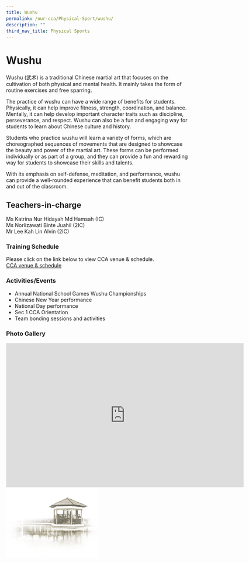 ```yaml
---
title: Wushu
permalink: /our-cca/Physical-Sport/wushu/
description: ""
third_nav_title: Physical Sports
---
```

# **Wushu**

Wushu (武术) is a traditional Chinese martial art that focuses on the cultivation of both physical and mental health. It mainly takes the form of routine exercises and free sparring. 

The practice of wushu can have a wide range of benefits for students. Physically, it can help improve fitness, strength, coordination, and balance. Mentally, it can help develop important character traits such as discipline, perseverance, and respect. Wushu can also be a fun and engaging way for students to learn about Chinese culture and history.

Students who practice wushu will learn a variety of forms, which are choreographed sequences of movements that are designed to showcase the beauty and power of the martial art. These forms can be performed individually or as part of a group, and they can provide a fun and rewarding way for students to showcase their skills and talents.

With its emphasis on self-defense, meditation, and performance, wushu can provide a well-rounded experience that can benefit students both in and out of the classroom.


## Teachers-in-charge   
Ms Katrina Nur Hidayah Md Hamsah (IC)<br>
Ms Norlizawati Binte Juahil (2IC)<br>
Mr Lee Kah Lin Alvin (2IC)

### Training Schedule
Please click on the link below to view CCA venue &amp; schedule.&nbsp;  
[CCA venue &amp; schedule](/our-cca/cca/cca-venue-schedule/)

### Activities/Events
*   Annual National School Games Wushu Championships
*   Chinese New Year performance
*   National Day performance
*   Sec 1 CCA Orientation
*   Team bonding sessions and activities

### Photo Gallery
<iframe allowfullscreen="true" height="394" width="650" frameborder="0" src="https://docs.google.com/presentation/d/e/2PACX-1vQOMb8wFRmFDD9Y3pNE-BgutRu2bCk9bj5TOF2s6tEJrGTOyo6opUAzl-nQD-AFyrd49kPKFqNG-Cxd/embed?start=true&amp;loop=true&amp;delayms=5000"></iframe>


<img style="width:50%" src="/images/pavilion.png">